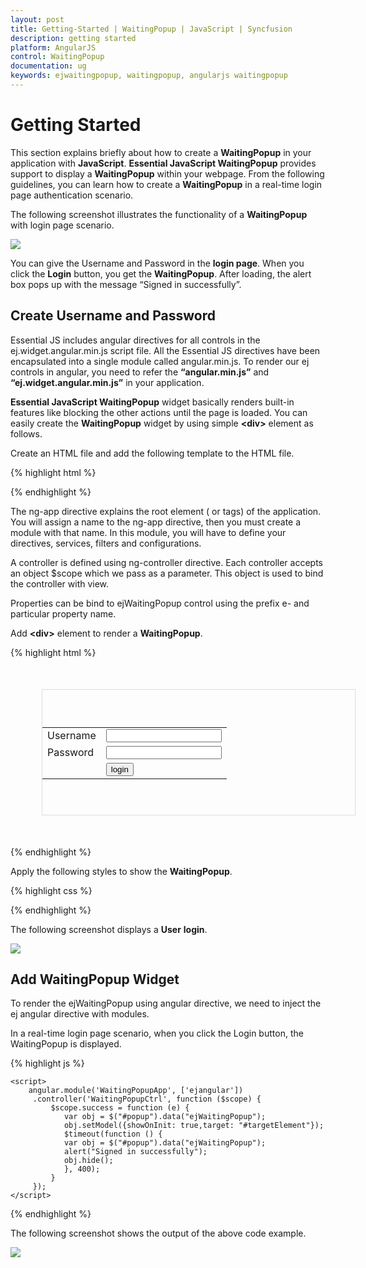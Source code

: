 ```yaml
---
layout: post
title: Getting-Started | WaitingPopup | JavaScript | Syncfusion
description: getting started
platform: AngularJS
control: WaitingPopup
documentation: ug
keywords: ejwaitingpopup, waitingpopup, angularjs waitingpopup 
---
```


# Getting Started

This section explains briefly about how to create a **WaitingPopup** in your application with **JavaScript**.
**Essential JavaScript WaitingPopup** provides support to display a **WaitingPopup** within your webpage. From the following guidelines, you can learn how to create a **WaitingPopup** in a real-time login page authentication scenario. 

The following screenshot illustrates the functionality of a **WaitingPopup** with login page scenario.

![](/js/WaitingPopup/Getting-Started_images/Getting-Started_img1.png) 

You can give the Username and Password in the **login page**. When you click the **Login** button, you get the **WaitingPopup**. After loading, the alert box pops up with the message “Signed in successfully”.

## Create Username and Password

Essential JS includes angular directives for all controls in the ej.widget.angular.min.js script file. All the Essential JS directives have been encapsulated into a single module called angular.min.js. To render our ej controls in angular, you need to refer the **“angular.min.js”** and **“ej.widget.angular.min.js”** in your application.

**Essential JavaScript WaitingPopup** widget basically renders built-in features like blocking the other actions until the page is loaded. You can easily create the **WaitingPopup** widget by using simple **&lt;div&gt;** element as follows.

 Create an HTML file and add the following template to the HTML file.

{% highlight html %}


<!doctype html>
<html lang="en" ng-app="WaitingPopupApp">
<head>
    <title>Essential Studio for JavaScript : Angular JS Support for WaitingPopup </title>
    <!-- Style sheet for default theme (flat azure) -->
    <link href="http://cdn.syncfusion.com/{{ site.releaseversion }}/js/web/flat-azure/ej.web.all.min.css" rel="stylesheet" />
    <!--Scripts-->
    <script src="http://cdn.syncfusion.com/js/assets/external/jquery-1.11.3.min.js" type="text/javascript"> </script> 
    <script src="http://cdn.syncfusion.com/js/assets/external/angular.min.js"></script>
    <script type="text/javascript" src="http://cdn.syncfusion.com/{{ site.releaseversion }}/js/web/ej.web.all.min.js "></script>
    <script src="http://cdn.syncfusion.com/{{ site.releaseversion }}/js/common/ej.widget.angular.min.js"></script>
    <!--Add custom scripts here -->
</head>
<body ng-controller="WaitingPopupCtrl">
 <!--Add necessary HTML elements-->
</html>

{% endhighlight %}

The ng-app directive explains the root element (<html> or <body> tags) of the application. You will assign a name to the ng-app directive, then you must create a module with that name. In this module, you will have to define your directives, services, filters and configurations.


A controller is defined using ng-controller directive. Each controller accepts an object $scope which we pass as a parameter.  This object is used to bind the controller with view.   


Properties can be bind to ejWaitingPopup control using the prefix e- and particular property name.

 Add **&lt;div&gt;** element to render a **WaitingPopup**.



{% highlight html %}


<div id="targetElement">
        <table class="loginTable">
            <tr>
                <td>Username</td>
                <td>
                    <input type="text" /></td>
            </tr>
            <tr>
                <td>Password</td>
                <td>
                    <input type="password" /></td>
            </tr>
            <tr>
                <td></td>
                <td>
                    <button id="button51" ej-button e-click="success">login</button></td>
            </tr>
        </table>
        <div id="popup" ej-waitingpopup></div>
    </div>

{% endhighlight %}



 Apply the following styles to show the **WaitingPopup**.



{% highlight css %}


<style type="text/css" class="cssStyles">
   #targetElement {
       width: 500px;
       height: 200px;
       margin: 50px;
       border: 1px solid #dbdcdb;
   }
   .loginTable {
       margin: 60px auto;
   }
   #popup_WaitingPopup .e-image {
       display: block;
       height: 70px;
   }
</style>


{% endhighlight %}


The following screenshot displays a **User** **login**.


![](/js/WaitingPopup/Getting-Started_images/Getting-Started_img2.png) 

## Add WaitingPopup Widget

To render the ejWaitingPopup using angular directive, we need to inject the ej angular directive with modules.

 In a real-time login page scenario, when you click the Login button, the WaitingPopup is displayed. 

{% highlight js %}

    <script>
        angular.module('WaitingPopupApp', ['ejangular'])
         .controller('WaitingPopupCtrl', function ($scope) {
             $scope.success = function (e) {
                var obj = $("#popup").data("ejWaitingPopup");
                obj.setModel({showOnInit: true,target: "#targetElement"});
				$timeout(function () {
				var obj = $("#popup").data("ejWaitingPopup");
				alert("Signed in successfully");
				obj.hide();
				}, 400);
             }
         });
    </script>


{% endhighlight %}


 The following screenshot shows the output of the above code example.

![](/js/WaitingPopup/Getting-Started_images/Getting-Started_img3.png) 

